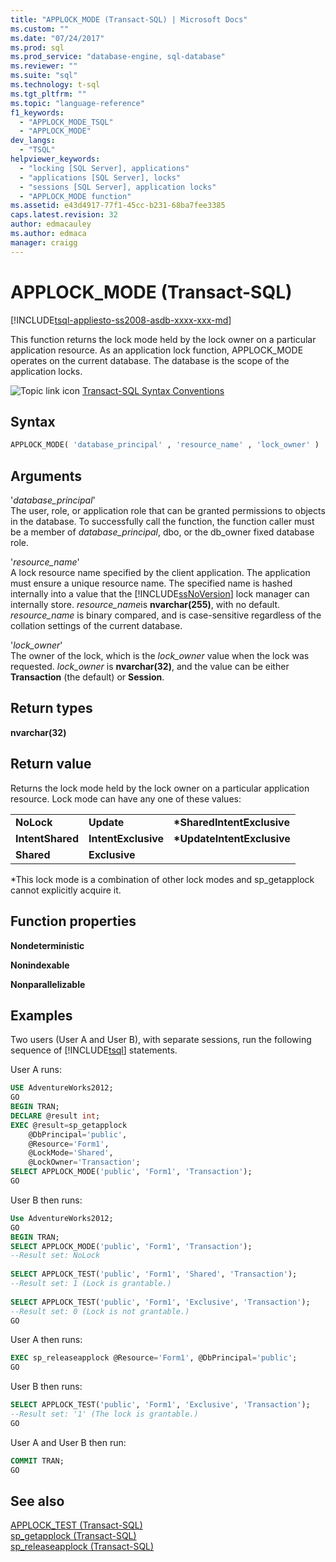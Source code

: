 ```yaml
---
title: "APPLOCK_MODE (Transact-SQL) | Microsoft Docs"
ms.custom: ""
ms.date: "07/24/2017"
ms.prod: sql
ms.prod_service: "database-engine, sql-database"
ms.reviewer: ""
ms.suite: "sql"
ms.technology: t-sql
ms.tgt_pltfrm: ""
ms.topic: "language-reference"
f1_keywords: 
  - "APPLOCK_MODE_TSQL"
  - "APPLOCK_MODE"
dev_langs: 
  - "TSQL"
helpviewer_keywords: 
  - "locking [SQL Server], applications"
  - "applications [SQL Server], locks"
  - "sessions [SQL Server], application locks"
  - "APPLOCK_MODE function"
ms.assetid: e43d4917-77f1-45cc-b231-68ba7fee3385
caps.latest.revision: 32
author: edmacauley
ms.author: edmaca
manager: craigg
---
```

# APPLOCK_MODE (Transact-SQL)
[!INCLUDE[tsql-appliesto-ss2008-asdb-xxxx-xxx-md](../../includes/tsql-appliesto-ss2008-asdb-xxxx-xxx-md.md)]

This function returns the lock mode held by the lock owner on a particular application resource. As an application lock function, APPLOCK_MODE operates on the current database. The database is the scope of the application locks.
  
![Topic link icon](../../database-engine/configure-windows/media/topic-link.gif "Topic link icon") [Transact-SQL Syntax Conventions](../../t-sql/language-elements/transact-sql-syntax-conventions-transact-sql.md)
  
## Syntax  
  
```sql
APPLOCK_MODE( 'database_principal' , 'resource_name' , 'lock_owner' )  
```  
  
## Arguments  
'*database_principal*'  
The user, role, or application role that can be granted permissions to objects in the database. To successfully call the function, the function caller must be a member of *database_principal*, dbo, or the db_owner fixed database role.
  
'*resource_name*'  
A lock resource name specified by the client application. The application must ensure a unique resource name. The specified name is hashed internally into a value that the [!INCLUDE[ssNoVersion](../../includes/ssnoversion-md.md)] lock manager can internally store. *resource_name*is **nvarchar(255)**, with no default. *resource_name* is binary compared, and is case-sensitive regardless of the collation settings of the current database.
  
'*lock_owner*'  
The owner of the lock, which is the *lock_owner* value when the lock was requested. *lock_owner* is **nvarchar(32)**, and the value can be either **Transaction** (the default) or **Session**.
  
## Return types
**nvarchar(32)**
  
## Return value
Returns the lock mode held by the lock owner on a particular application resource. Lock mode can have any one of these values:
  
||||  
|-|-|-|  
|**NoLock**|**Update**|**\*SharedIntentExclusive**|  
|**IntentShared**|**IntentExclusive**|**\*UpdateIntentExclusive**|  
|**Shared**|**Exclusive**||  
  
*This lock mode is a combination of other lock modes and sp_getapplock cannot explicitly acquire it.
  
## Function properties
**Nondeterministic**
  
**Nonindexable**
  
**Nonparallelizable**
  
## Examples  
Two users (User A and User B), with separate sessions, run the following sequence of [!INCLUDE[tsql](../../includes/tsql-md.md)] statements.
  
User A runs:
  
```sql
USE AdventureWorks2012;  
GO  
BEGIN TRAN;  
DECLARE @result int;  
EXEC @result=sp_getapplock  
    @DbPrincipal='public',  
    @Resource='Form1',  
    @LockMode='Shared',  
    @LockOwner='Transaction';  
SELECT APPLOCK_MODE('public', 'Form1', 'Transaction');  
GO  
```  
  
User B then runs:
  
```sql
Use AdventureWorks2012;  
GO  
BEGIN TRAN;  
SELECT APPLOCK_MODE('public', 'Form1', 'Transaction');  
--Result set: NoLock  
  
SELECT APPLOCK_TEST('public', 'Form1', 'Shared', 'Transaction');  
--Result set: 1 (Lock is grantable.)  
  
SELECT APPLOCK_TEST('public', 'Form1', 'Exclusive', 'Transaction');  
--Result set: 0 (Lock is not grantable.)  
GO  
```  
  
User A then runs:
  
```sql
EXEC sp_releaseapplock @Resource='Form1', @DbPrincipal='public';  
GO  
```  
  
User B then runs:
  
```sql
SELECT APPLOCK_TEST('public', 'Form1', 'Exclusive', 'Transaction');  
--Result set: '1' (The lock is grantable.)  
GO  
```  
  
User A and User B then run:
  
```sql
COMMIT TRAN;  
GO  
```  
  
## See also
[APPLOCK_TEST &#40;Transact-SQL&#41;](../../t-sql/functions/applock-test-transact-sql.md)  
[sp_getapplock &#40;Transact-SQL&#41;](../../relational-databases/system-stored-procedures/sp-getapplock-transact-sql.md)  
[sp_releaseapplock &#40;Transact-SQL&#41;](../../relational-databases/system-stored-procedures/sp-releaseapplock-transact-sql.md)
  
  
